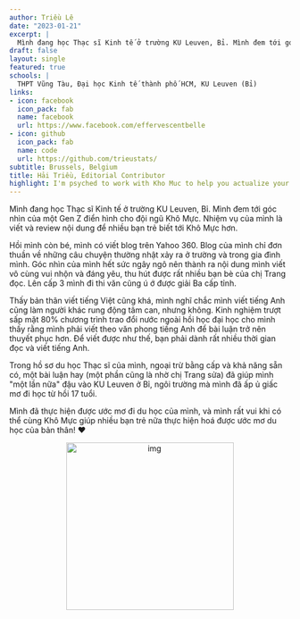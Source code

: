 ```yaml
---
author: Triều Lê
date: "2023-01-21"
excerpt: |
  Mình đang học Thạc sĩ Kinh tế ở trường KU Leuven, Bỉ. Mình đem tới góc nhìn của một Gen Z điển hình cho đội ngũ Khô Mực. Mình viết và review nội dung content để nhiều bạn trẻ biết tới Khô Mực hơn.
draft: false
layout: single
featured: true
schools: |
  THPT Vũng Tàu, Đại học Kinh tế thành phố HCM, KU Leuven (Bỉ)
links:
- icon: facebook
  icon_pack: fab
  name: facebook
  url: https://www.facebook.com/effervescentbelle
- icon: github
  icon_pack: fab
  name: code
  url: https://github.com/trieustats/
subtitle: Brussels, Belgium
title: Hải Triều, Editorial Contributor
highlight: I'm psyched to work with Kho Muc to help you actualize your dream of studying abroad!
---
```


Mình đang học Thạc sĩ Kinh tế ở trường KU Leuven, Bỉ.
Mình đem tới góc nhìn của một Gen Z điển hình cho đội ngũ Khô Mực.
Nhiệm vụ của mình là viết và review nội dung để nhiều bạn trẻ biết tới Khô Mực hơn.

Hồi mình còn bé, mình có viết blog trên Yahoo 360. 
Blog của mình chỉ đơn thuần về những câu chuyện thường nhật xảy ra ở trường và trong gia đình mình.
Góc nhìn của mình hết sức ngây ngô nên thành ra nội dung mình viết vô cùng vui nhộn và đáng yêu, thu hút được rất nhiều bạn bè của chị Trang đọc.
Lên cấp 3 mình đi thi văn cũng ú ớ được giải Ba cấp tỉnh.

Thấy bản thân viết tiếng Việt cũng khá, mình nghĩ chắc mình viết tiếng Anh cũng làm người khác rung động tâm can, nhưng không.
Kinh nghiệm trượt sấp mặt 80% chương trình trao đổi nước ngoài hồi học đại học cho mình thấy rằng mình phải viết theo văn phong tiếng Anh để bài luận trở nên thuyết phục hơn.
Để viết được như thế, bạn phải dành rất nhiều thời gian đọc và viết tiếng Anh.

Trong hồ sơ du học Thạc sĩ của mình, ngoại trừ bằng cấp và khả năng sẵn có, một bài luận hay (một phần cũng là nhờ chị Trang sửa) đã giúp mình "một lần nữa" đậu vào KU Leuven ở Bỉ, ngôi trường mà mình đã ấp ủ giấc mơ đi học từ hồi 17 tuổi.

Mình đã thực hiện được ước mơ đi du học của mình, và mình rất vui khi có thể cùng Khô Mực giúp nhiều bạn trẻ nữa thực hiện hoá được ước mơ du học của bản thân!
:heart:

<p align="center"><img width="300" length="100" alt="img" src="https://github.com/trangdata/khomuc/assets/63031214/c42ca37f-57ca-486c-9b59-6944d8202acd"></p>

